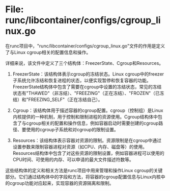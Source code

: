 # File: runc/libcontainer/configs/cgroup_linux.go

在runc项目中，"runc/libcontainer/configs/cgroup_linux.go"文件的作用是定义了与Linux cgroup相关的配置信息和操作。

详细来说，该文件中定义了三个结构体：FreezerState、Cgroup和Resources。

1. FreezerState：该结构体表示cgroup的冻结状态。Linux cgroup中的freezer子系统允许冻结和恢复进程的状态，以便实现暂停和恢复容器的功能。FreezerState结构体中包含了需要在cgroup中设置的冻结状态，常见的冻结状态有"THAWED"（非冻结）、"FREEZING"（正在冻结）、"FROZEN"（已冻结）和"FREEZING_SELF"（正在冻结自己）。

2. Cgroup：该结构体用于描述容器的cgroup配置。cgroup（控制组）是Linux内核提供的一种机制，用于控制和限制进程的资源使用。Cgroup结构体中包含了与cgroup相关的配置和操作信息，例如容器启动时需要创建的cgroup路径、要使用的cgroup子系统和对cgroup的限制设置。

3. Resources：该结构体表示容器对资源的限制。资源限制是在cgroup中通过设置参数来限制容器进程对资源（如CPU、内存、磁盘等）的使用。Resources结构体中包含了对这些资源的限制设置，例如容器进程可以使用的CPU时间、可使用的内存、可以申请的最大文件描述符数等。

这些结构体的定义和相关方法是runc项目中用来管理和操作Linux cgroup的关键部分。它们通过结构体中的字段和方法，将容器的cgroup配置信息与Linux内核中的cgroup功能对应起来，实现容器的资源隔离和限制。

